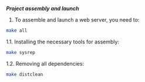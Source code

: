 ***Project assembly and launch***

1. To assemble and launch a web server, you need to:
```bash
make all
```
1.1. Installing the necessary tools for assembly:
```bash
make sysrep
```

1.2. Removing all dependencies:
```bash
make distclean
```
